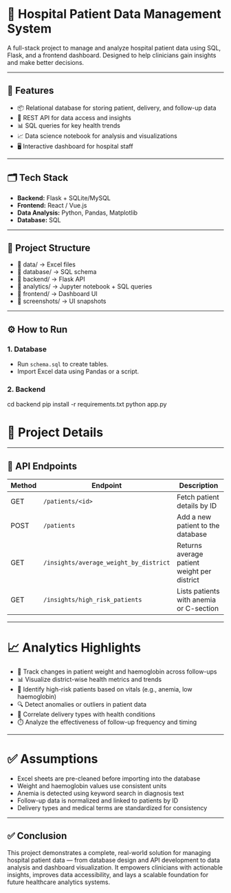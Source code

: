 # 🏥 Hospital Patient Data Management System

A full-stack project to manage and analyze hospital patient data using SQL, Flask, and a frontend dashboard. Designed to help clinicians gain insights and make better decisions.

---

## 🚀 Features

- 📦 Relational database for storing patient, delivery, and follow-up data  
- 🔌 REST API for data access and insights  
- 📊 SQL queries for key health trends  
- 📈 Data science notebook for analysis and visualizations  
- 🖥️ Interactive dashboard for hospital staff

---

## 🗂️ Tech Stack

- **Backend:** Flask + SQLite/MySQL  
- **Frontend:** React / Vue.js  
- **Data Analysis:** Python, Pandas, Matplotlib  
- **Database:** SQL

---

## 📁 Project Structure

- 📂 data/ → Excel files
- 📂 database/ → SQL schema
- 📂 backend/ → Flask API
- 📂 analytics/ → Jupyter notebook + SQL queries
- 📂 frontend/ → Dashboard UI
- 📂 screenshots/ → UI snapshots


---

## ⚙️ How to Run

### 1. Database
- Run `schema.sql` to create tables.
- Import Excel data using Pandas or a script.

### 2. Backend

cd backend
pip install -r requirements.txt
python app.py

# 📌 Project Details

---

## 🔌 API Endpoints

| Method | Endpoint                                | Description                              |
|--------|------------------------------------------|------------------------------------------|
| GET    | `/patients/<id>`                         | Fetch patient details by ID              |
| POST   | `/patients`                              | Add a new patient to the database        |
| GET    | `/insights/average_weight_by_district`   | Returns average patient weight per district |
| GET    | `/insights/high_risk_patients`           | Lists patients with anemia or C-section  |

---


# 📈 Analytics Highlights

- 🧪 Track changes in patient weight and haemoglobin across follow-ups  
- 📊 Visualize district-wise health metrics and trends  
- 🚨 Identify high-risk patients based on vitals (e.g., anemia, low haemoglobin)  
- 🔍 Detect anomalies or outliers in patient data  
- 🤝 Correlate delivery types with health conditions  
- ⏱️ Analyze the effectiveness of follow-up frequency and timing

---

# ✅ Assumptions

- Excel sheets are pre-cleaned before importing into the database  
- Weight and haemoglobin values use consistent units  
- Anemia is detected using keyword search in diagnosis text  
- Follow-up data is normalized and linked to patients by ID  
- Delivery types and medical terms are standardized for consistency

---
## ✅ Conclusion

This project demonstrates a complete, real-world solution for managing hospital patient data — from database design and API development to data analysis and dashboard visualization. It empowers clinicians with actionable insights, improves data accessibility, and lays a scalable foundation for future healthcare analytics systems.
